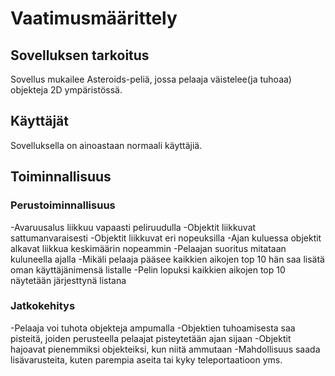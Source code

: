 # Vaatimusmäärittely

## Sovelluksen tarkoitus

Sovellus mukailee Asteroids-peliä, jossa pelaaja väistelee(ja tuhoaa) objekteja 2D ympäristössä.

## Käyttäjät

Sovelluksella on ainoastaan normaali käyttäjiä. 

## Toiminnallisuus

### Perustoiminnallisuus

-Avaruusalus liikkuu vapaasti peliruudulla
-Objektit liikkuvat sattumanvaraisesti
-Objektit liikkuvat eri nopeuksilla
-Ajan kuluessa objektit alkavat liikkua keskimäärin nopeammin
-Pelaajan suoritus mitataan kuluneella ajalla
-Mikäli pelaaja pääsee kaikkien aikojen top 10 hän saa lisätä oman käyttäjänimensä listalle
-Pelin lopuksi kaikkien aikojen top 10 näytetään järjesttynä listana

### Jatkokehitys

-Pelaaja voi tuhota objekteja ampumalla
-Objektien tuhoamisesta saa pisteitä, joiden perusteella pelaajat pisteytetään ajan sijaan
-Objektit hajoavat pienemmiksi objekteiksi, kun niitä ammutaan
-Mahdollisuus saada lisävarusteita, kuten parempia aseita tai kyky teleportaatioon yms.
